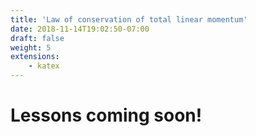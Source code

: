 ```yaml
---
title: 'Law of conservation of total linear momentum'
date: 2018-11-14T19:02:50-07:00
draft: false
weight: 5
extensions:
    - katex
---
```


# Lessons coming soon!